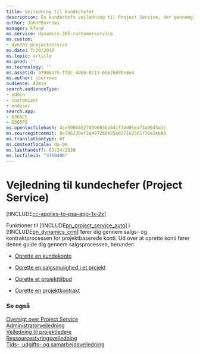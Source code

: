 ```yaml
---
title: Vejledning til kundechefer
description: En kundechefs vejledning til Project Service, der gennemgår salgs- og kontraktprocessen for projektbaserede konti
author: JohnPBurrows
manager: kfend
ms.service: dynamics-365-customerservice
ms.custom:
- dyn365-projectservice
ms.date: 7/30/2018
ms.topic: article
ms.prod: ''
ms.technology: ''
ms.assetid: b7886175-ff8c-4d60-8713-6562b09be4e4
ms.author: jburrows
audience: Admin
search.audienceType:
- admin
- customizer
- enduser
search.app:
- D365CE
- D365PS
ms.openlocfilehash: 4ce590b6527d39603da84cf36d05ea73a9945a1c
ms.sourcegitcommit: 8c786230ef2a497280885b827162561776e2eb00
ms.translationtype: HT
ms.contentlocale: da-DK
ms.lasthandoff: 03/24/2020
ms.locfileid: "3750496"
---
```

# <a name="account-manager-guide-project-service"></a>Vejledning til kundechefer (Project Service)

[!INCLUDE[cc-applies-to-psa-app-1x-2x](../includes/cc-applies-to-psa-app-1x-2x.md)]

Funktioner til [!INCLUDE[pn_project_service_auto](../includes/pn-project-service-auto.md)] i [!INCLUDE[pn_dynamics_crm](../includes/pn-dynamics-crm.md)] fører dig gennem salgs- og kontraktprocessen for projektbaserede konti. Ud over at oprette konti fører denne guide dig gennem salgsprocessen, herunder:  
  
-   [Oprette en kundekonto](../project-service/create-customer-account.md)  
  
-   [Oprette en salgsmulighed i et projekt](../project-service/create-project-opportunity.md)  
  
-   [Oprette et projekttilbud](../project-service/create-project-quote.md)  
  
-   [Oprette en projektkontrakt](../project-service/create-project-contract.md)  
  
  
### <a name="see-also"></a>Se også  
 [Oversigt over Project Service](../project-service/overview.md)   
 [Administratorvejledning](../project-service/admin-guide.md)   
 [Vejledning til projektledere](../project-service/project-manager-guide.md)   
 [Ressourcestyringsvejledning](../project-service/resource-manager-guide.md)   
 [Tids-, udgifts- og samarbejdsvejledning](../project-service/time-expense-collaboration-guide.md)
